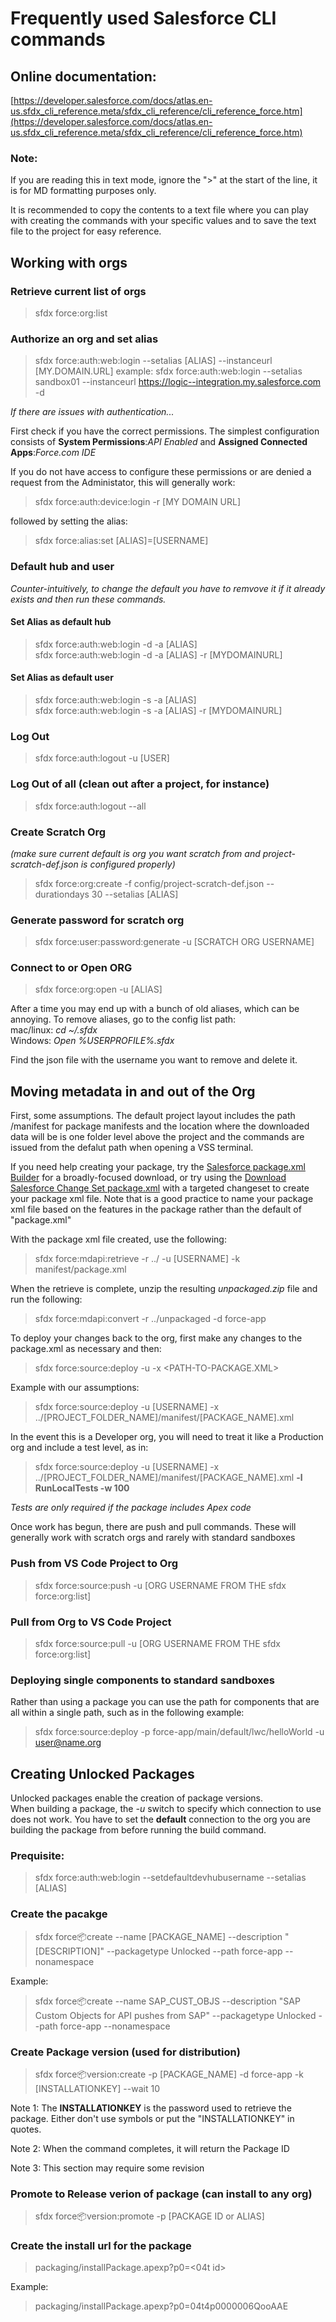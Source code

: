 # Frequently used Salesforce CLI commands
## Online documentation:
[https://developer.salesforce.com/docs/atlas.en-us.sfdx_cli_reference.meta/sfdx_cli_reference/cli_reference_force.htm](https://developer.salesforce.com/docs/atlas.en-us.sfdx_cli_reference.meta/sfdx_cli_reference/cli_reference_force.htm)

### Note:
If you are reading this in text mode, ignore the ">" at the start of the line, it is for MD formatting purposes only.

It is recommended to copy the contents to a text file where you can play with creating the commands with your specific values and to save the text file to the project for easy reference.
## Working with orgs
### Retrieve current list of orgs
>sfdx force:org:list

### Authorize an org and set alias
>sfdx force:auth:web:login --setalias [ALIAS] --instanceurl [MY.DOMAIN.URL]
example:
>sfdx force:auth:web:login --setalias sandbox01 --instanceurl https://logic--integration.my.salesforce.com -d

*If there are issues with authentication...*

First check if you have the correct permissions. The simplest configuration consists of **System Permissions**:*API Enabled* and **Assigned Connected Apps**:*Force.com IDE*

If you do not have access to configure these permissions or are denied a request from the Administator, this will generally work:

>sfdx force:auth:device:login -r [MY DOMAIN URL]  

followed by setting the alias:  

>sfdx force:alias:set [ALIAS]=[USERNAME]

### Default hub and user
*Counter-intuitively, to change the default you have to remvove it if it already exists and then run these commands.*
#### Set Alias as default hub
>sfdx force:auth:web:login -d -a [ALIAS]  
>sfdx force:auth:web:login -d -a [ALIAS] -r [MYDOMAINURL]

#### Set Alias as default user
>sfdx force:auth:web:login -s -a [ALIAS]  
>sfdx force:auth:web:login -s -a [ALIAS] -r [MYDOMAINURL]

### Log Out
>sfdx force:auth:logout -u [USER]

### Log Out of all (clean out after a project, for instance)
>sfdx force:auth:logout --all

### Create Scratch Org 
*(make sure current default is org you want scratch from and project-scratch-def.json is configured properly)*  
>sfdx force:org:create -f config/project-scratch-def.json --durationdays 30 --setalias [ALIAS]

### Generate password for scratch org
>sfdx force:user:password:generate -u [SCRATCH ORG USERNAME]

### Connect to or Open ORG
>sfdx force:org:open -u [ALIAS]

After a time you may end up with a bunch of old aliases, which can be annoying. To remove aliases, go to the config list path:  
    mac/linux: *cd ~/.sfdx*  
    Windows: *Open %USERPROFILE%\.sfdx*

Find the json file with the username you want to remove and delete it.

## Moving metadata in and out of the Org
First, some assumptions. The default project layout includes the path /manifest for package manifests and the location where the downloaded data will be is one folder level above the project and the commands are issued from the defalut path when opening a VSS terminal.  

If you need help creating your package, try the [Salesforce package.xml Builder](https://packagebuilder.herokuapp.com/) for a broadly-focused download, or try using the [Download Salesforce Change Set package.xml](https://chrome.google.com/webstore/detail/download-salesforce-chang/olkmefomaellbafiabkljcemiljkkbeh) with a targeted changeset to create your package xml file. Note that is a good practice to name your package xml file based on the features in the package rather than the default of "package.xml"

With the package xml file created, use the following:  
>sfdx force:mdapi:retrieve -r ../ -u [USERNAME] -k manifest/package.xml

When the retrieve is complete, unzip the resulting *unpackaged.zip* file and run the following:  
>sfdx force:mdapi:convert -r ../unpackaged -d force-app

To deploy your changes back to the org, first make any changes to the package.xml as necessary and then:  
>sfdx force:source:deploy -u <USERNAME> -x <PATH-TO-PACKAGE.XML>  

Example with our assumptions:  
>sfdx force:source:deploy -u [USERNAME] -x ../[PROJECT_FOLDER_NAME]/manifest/[PACKAGE_NAME].xml 

In the event this is a Developer org, you will need to treat it like a Production org and include a test level, as in:
>sfdx force:source:deploy -u [USERNAME] -x ../[PROJECT_FOLDER_NAME]/manifest/[PACKAGE_NAME].xml **-l RunLocalTests -w 100**

*Tests are only required if the package includes Apex code*

Once work has begun, there are push and pull commands. These will generally work with scratch orgs and rarely with standard sandboxes  
### Push from VS Code Project to Org
>sfdx force:source:push -u [ORG USERNAME FROM THE sfdx force:org:list]

### Pull from Org to VS Code Project
>sfdx force:source:pull -u [ORG USERNAME FROM THE sfdx force:org:list]

### Deploying single components to standard sandboxes
Rather than using a package you can use the path for components that are all within a single path, such as in the following example:
>sfdx force:source:deploy -p force-app/main/default/lwc/helloWorld -u user@name.org

## Creating Unlocked Packages 
Unlocked packages enable the creation of package versions.  
When building a package, the *-u* switch to specify which connection to use does not work. You have to set the **default** connection to the org you are building the package from before running the build command.

### Prequisite:
>sfdx force:auth:web:login --setdefaultdevhubusername --setalias [ALIAS]  

### Create the pacakge
>sfdx force:package:create --name [PACKAGE_NAME] --description "[DESCRIPTION]" --packagetype Unlocked --path force-app --nonamespace 

Example:  
>sfdx force:package:create --name SAP_CUST_OBJS --description "SAP Custom Objects for API pushes from SAP" --packagetype Unlocked --path force-app --nonamespace

### Create Package version (used for distribution)
>sfdx force:package:version:create -p [PACKAGE_NAME] -d force-app -k [INSTALLATIONKEY] --wait 10

Note 1: The **INSTALLATIONKEY** is the password used to retrieve the package. Either don't use symbols or put the "INSTALLATIONKEY" in quotes.

Note 2: When the command completes, it will return the Package ID

Note 3: This section may require some revision

### Promote to Release verion of package (can install to any org)
>sfdx force:package:version:promote -p [PACKAGE ID or ALIAS]

### Create the install url for the package
> packaging/installPackage.apexp?p0=<04t id>

Example:
>packaging/installPackage.apexp?p0=04t4p0000006QooAAE

